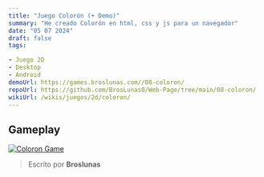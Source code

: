 ```yaml
---
title: "Juego Colorón (+ Demo)"
summary: "He creado Colorón en html, css y js para un navegador"
date: "05 07 2024"
draft: false
tags:

- Juego 2D
- Desktop
- Android
demoUrl: https://games.broslunas.com//08-coloron/
repoUrl: https://github.com/BrosLunas0/Web-Page/tree/main/08-coloron/
wikiUrl: /wikis/juegos/2d/coloron/
---
```


## Gameplay
[![Coloron Game](https://assets.broslunas.com/games/coloron.png)](https://assets.broslunas.com/gameplay/coloron.mp4)

> Escrito por **Broslunas**